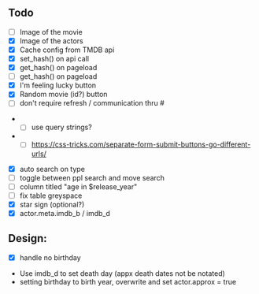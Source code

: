 ## Todo
- [ ] Image of the movie
- [x] Image of the actors
- [x] Cache config from TMDB api
- [x] set_hash() on api call
- [x] get_hash() on pageload
- [ ] get_hash() on pageload
- [x] I'm feeling lucky button
- [x] Random movie (id?) button
- [ ] don't require refresh / communication thru #
- - [ ] use query strings?
- - [ ] https://css-tricks.com/separate-form-submit-buttons-go-different-urls/
- [x] auto search on type
- [ ] toggle between ppl search and move search
- [ ] column titled "age in $release_year"
- [ ] fix table greyspace
- [x] star sign (optional?)
- [x] actor.meta.imdb_b / imdb_d

## Design:
- [x] handle no birthday
- Use imdb_d to set death day (appx death dates not be notated)
- setting birthday to birth year, overwrite and set actor.approx = true